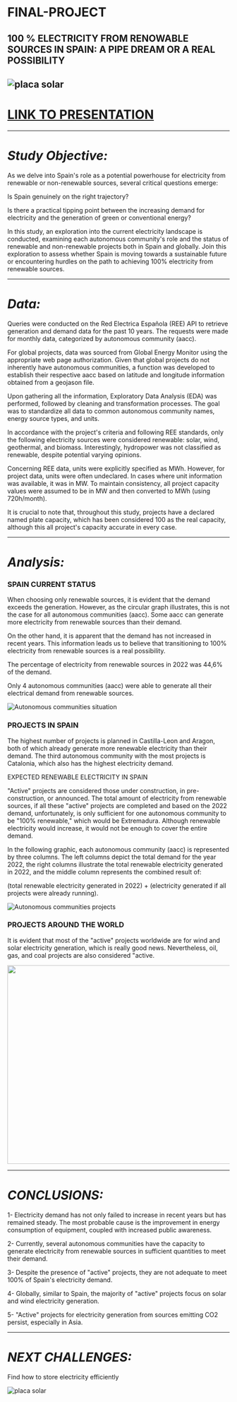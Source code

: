 # FINAL-PROJECT
## 100 % ELECTRICITY FROM RENOWABLE SOURCES IN SPAIN: A PIPE DREAM OR A REAL POSSIBILITY

![placa solar](images\image1.jpeg)
---
# [LINK TO PRESENTATION](https://public.tableau.com/app/profile/patricia.saez/viz/ELECTRICITYDEMANDGENERATIONINSPAIN/PROJECT?publish=yes)
---
# *Study Objective:*

As we delve into Spain's role as a potential powerhouse for electricity from renewable or non-renewable sources, several critical questions emerge:

Is Spain genuinely on the right trajectory?

Is there a practical tipping point between the increasing demand for electricity and the generation of green or conventional energy?

In this  study, an exploration into the current electricity landscape is conducted, examining each autonomous community's role and the status of renewable and non-renewable projects both in Spain and globally. Join this exploration to assess whether Spain is moving towards a sustainable future or encountering hurdles on the path to achieving 100% electricity from renewable sources.

---
# *Data:*

Queries were conducted on the Red Electrica Española (REE) API to retrieve generation and demand data for the past 10 years. The requests were made for monthly data, categorized by autonomous community (aacc).

For global projects, data was sourced from Global Energy Monitor using the appropriate web page authorization. Given that global projects do not inherently have autonomous communities, a function was developed to establish their respective aacc based on latitude and longitude information obtained from a geojason file.

Upon gathering all the information, Exploratory Data Analysis (EDA) was performed, followed by cleaning and transformation processes. The goal was to standardize all data to common autonomous community names, energy source types, and units.

In accordance with the project's criteria and following REE standards, only the following electricity sources were considered renewable: solar, wind, geothermal, and biomass. Interestingly, hydropower was not classified as renewable, despite potential varying opinions.

Concerning REE data, units were explicitly specified as MWh. However, for project data, units were often undeclared. In cases where unit information was available, it was in MW. To maintain consistency, all project capacity values were assumed to be in MW and then converted to MWh (using 720h/month).

It is crucial to note that, throughout this study, projects have a declared named plate capacity, which has been considered 100 as the real capacity, although this all project's capacity  accurate in every case.

---
# *Analysis:*

### SPAIN CURRENT STATUS

When choosing only renewable sources, it is evident that the demand exceeds the generation. However, as the circular graph illustrates, this is not the case for all autonomous communities (aacc). Some aacc can generate more electricity from renewable sources than their demand.

On the other hand, it is apparent that the demand has not increased in recent years. This information leads us to believe that transitioning to 100% electricity from renewable sources is a real possibility.

The percentage of electricity from renewable sources in 2022 was 44,6% of the demand.

Only 4 autonomous communities (aacc) were able to generate all their electrical demand from renewable sources.

![Autonomous communities situation](images\aacc_situation.png)

### PROJECTS IN SPAIN

The highest number of projects is planned in Castilla-Leon and Aragon, both of which already generate more renewable electricity than their demand. The third autonomous community with the most projects is Catalonia, which also has the highest electricity demand.
 
EXPECTED RENEWABLE ELECTRICITY IN SPAIN

"Active" projects are considered those under construction, in pre-construction, or announced. The total amount of electricity from renewable sources, if all these "active" projects are completed and based on the 2022 demand, unfortunately, is only sufficient for one autonomous community to be "100% renewable," which would be Extremadura. Although renewable electricity would increase, it would not be enough to cover the entire demand.

In the following graphic, each autonomous community (aacc) is represented by three columns. The left columns depict the total demand for the year 2022, the right columns illustrate the total renewable electricity generated in 2022, and the middle column represents the combined result of:

(total renewable electricity generated in 2022) + (electricity generated if all projects were already running).

![Autonomous communities projects](images\aacc_projects.png)

### PROJECTS AROUND THE WORLD

It is evident that most of the "active" projects worldwide are for wind and solar electricity generation, which is really good news. Nevertheless, oil, gas, and coal projects are also considered "active.


<img src="images/world_map.gif" width="800" height="450" />

---
# *CONCLUSIONS:*

1- Electricity demand has not only failed to increase in recent years but has remained steady. The most probable cause is the improvement in energy consumption of equipment, coupled with increased public awareness.

2- Currently, several autonomous communities have the capacity to generate electricity from renewable sources in sufficient quantities to meet their demand.

3- Despite the presence of "active" projects, they are not adequate to meet 100% of Spain's electricity demand.

4- Globally, similar to Spain, the majority of "active" projects focus on solar and wind electricity generation.

5- "Active" projects for electricity generation from sources emitting CO2 persist, especially in Asia.

---
# *NEXT CHALLENGES:*

Find how to store electricity efficiently

![placa solar](images\image2.jpeg)